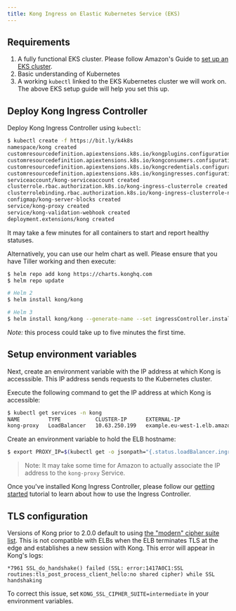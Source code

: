 ```yaml
---
title: Kong Ingress on Elastic Kubernetes Service (EKS)
---
```


## Requirements

1. A fully functional EKS cluster.
   Please follow Amazon's Guide to
   [set up an EKS cluster](https://aws.amazon.com/getting-started/projects/deploy-kubernetes-app-amazon-eks/).
2. Basic understanding of Kubernetes
3. A working `kubectl`  linked to the EKS Kubernetes
   cluster we will work on. The above EKS setup guide will help
   you set this up.

## Deploy Kong Ingress Controller

Deploy Kong Ingress Controller using `kubectl`:

```bash
$ kubectl create -f https://bit.ly/k4k8s
namespace/kong created
customresourcedefinition.apiextensions.k8s.io/kongplugins.configuration.konghq.com created
customresourcedefinition.apiextensions.k8s.io/kongconsumers.configuration.konghq.com created
customresourcedefinition.apiextensions.k8s.io/kongcredentials.configuration.konghq.com created
customresourcedefinition.apiextensions.k8s.io/kongingresses.configuration.konghq.com created
serviceaccount/kong-serviceaccount created
clusterrole.rbac.authorization.k8s.io/kong-ingress-clusterrole created
clusterrolebinding.rbac.authorization.k8s.io/kong-ingress-clusterrole-nisa-binding created
configmap/kong-server-blocks created
service/kong-proxy created
service/kong-validation-webhook created
deployment.extensions/kong created
```

It may take a few minutes for all containers to start and report
healthy statuses.

Alternatively, you can use our helm chart as well.
Please ensure that you have Tiller working and then execute:

```bash
$ helm repo add kong https://charts.konghq.com
$ helm repo update

# Helm 2
$ helm install kong/kong

# Helm 3
$ helm install kong/kong --generate-name --set ingressController.installCRDs=false
```

*Note:* this process could take up to five minutes the first time.

## Setup environment variables

Next, create an environment variable with the IP address at which
Kong is accesssible. This IP address sends requests to the
Kubernetes cluster.

Execute the following command to get the IP address at which Kong is accessible:

```bash
$ kubectl get services -n kong
NAME         TYPE           CLUSTER-IP      EXTERNAL-IP                           PORT(S)                      AGE
kong-proxy   LoadBalancer   10.63.250.199   example.eu-west-1.elb.amazonaws.com   80:31929/TCP,443:31408/TCP   57d
```

Create an environment variable to hold the ELB hostname:

```bash
$ export PROXY_IP=$(kubectl get -o jsonpath="{.status.loadBalancer.ingress[0].hostname}" service -n kong kong-proxy)
```

> Note: It may take some time for Amazon to actually associate the
IP address to the `kong-proxy` Service.

Once you've installed Kong Ingress Controller, please follow our
[getting started](../guides/getting-started.md) tutorial to learn
about how to use the Ingress Controller.

## TLS configuration

Versions of Kong prior to 2.0.0 default to using [the "modern" cipher suite
list](https://wiki.mozilla.org/Security/Server_Side_TLS). This is not
compatible with ELBs when the ELB terminates TLS at the edge and establishes a
new session with Kong. This error will appear in Kong's logs:

```
*7961 SSL_do_handshake() failed (SSL: error:1417A0C1:SSL routines:tls_post_process_client_hello:no shared cipher) while SSL handshaking
```

To correct this issue, set `KONG_SSL_CIPHER_SUITE=intermediate` in your
environment variables.
